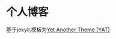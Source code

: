 # 个人博客

基于jekyll,模板为[Yet Another Theme (YAT)]

[Yet Another Theme (YAT)]: https://github.com/jeffreytse/jekyll-theme-yat/